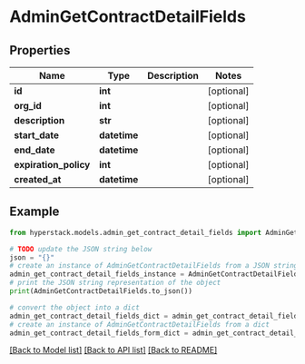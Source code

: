 # AdminGetContractDetailFields


## Properties

Name | Type | Description | Notes
------------ | ------------- | ------------- | -------------
**id** | **int** |  | [optional] 
**org_id** | **int** |  | [optional] 
**description** | **str** |  | [optional] 
**start_date** | **datetime** |  | [optional] 
**end_date** | **datetime** |  | [optional] 
**expiration_policy** | **int** |  | [optional] 
**created_at** | **datetime** |  | [optional] 

## Example

```python
from hyperstack.models.admin_get_contract_detail_fields import AdminGetContractDetailFields

# TODO update the JSON string below
json = "{}"
# create an instance of AdminGetContractDetailFields from a JSON string
admin_get_contract_detail_fields_instance = AdminGetContractDetailFields.from_json(json)
# print the JSON string representation of the object
print(AdminGetContractDetailFields.to_json())

# convert the object into a dict
admin_get_contract_detail_fields_dict = admin_get_contract_detail_fields_instance.to_dict()
# create an instance of AdminGetContractDetailFields from a dict
admin_get_contract_detail_fields_form_dict = admin_get_contract_detail_fields.from_dict(admin_get_contract_detail_fields_dict)
```
[[Back to Model list]](../README.md#documentation-for-models) [[Back to API list]](../README.md#documentation-for-api-endpoints) [[Back to README]](../README.md)


